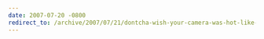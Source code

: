 ```yaml
---
date: 2007-07-20 -0800
redirect_to: /archive/2007/07/21/dontcha-wish-your-camera-was-hot-like-mine.aspx/
---
```

